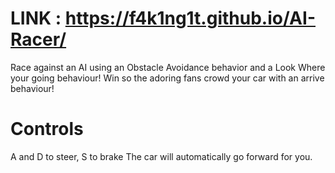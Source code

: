 # LINK : https://f4k1ng1t.github.io/AI-Racer/

Race against an AI using an Obstacle Avoidance behavior and a Look Where your going behaviour!
Win so the adoring fans crowd your car with an arrive behaviour!

# Controls

A and D to steer, S to brake
The car will automatically go forward for you.
